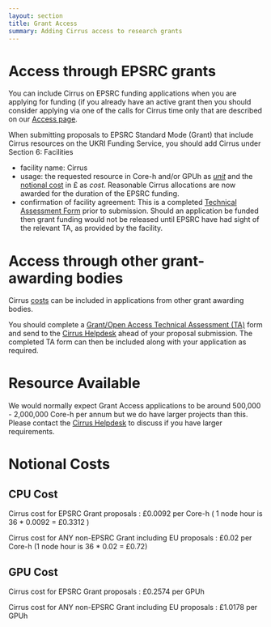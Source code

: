 ```yaml
---
layout: section
title: Grant Access
summary: Adding Cirrus access to research grants
---
```


Access through EPSRC grants
===========================

You can include Cirrus on EPSRC funding applications when you are applying for funding (if you already have an active grant then you should consider applying via one of the calls for Cirrus time only that are described
on our [Access page](../access/).

When submitting proposals to EPSRC Standard Mode (Grant) that include Cirrus resources on the UKRI Funding Service, you should add Cirrus  under Section 6: Facilities

- facility name: Cirrus
- usage: the requested resource in Core-h and/or GPUh as *[unit](../access/#resource-units)* and the [notional cost](#notional-costs) in £ as *cost*. Reasonable Cirrus allocations are
now awarded for the duration of the EPSRC funding. 
- confirmation of facility agreement: This is a completed [Technical Assessment Form](https://www.cirrus.ac.uk/access/ta/Cirrus-TA-Grant-form.docx)   prior to submission.  Should an application be funded then grant funding would not be released until EPSRC have had sight of the relevant TA, as provided by the facility. 






Access through other grant-awarding bodies
==========================================

Cirrus [costs](#notional-costs) can be included in applications from other grant awarding
bodies.

You should complete a  [Grant/Open Access Technical Assessment (TA)](ta/Cirrus-TA-Grant-form.docx)  form and
send to the [Cirrus Helpdesk](/support/) ahead of your proposal 
submission. The completed TA form can then be included along with your
application as required.



Resource Available
==========================================  

We would normally expect Grant Access applications to be around 500,000 - 2,000,000 Core-h per annum but we do have larger projects than this. Please contact the [Cirrus Helpdesk](/support/) to discuss if you have larger requirements.


Notional Costs
==============

## CPU Cost

Cirrus cost for EPSRC Grant proposals : £0.0092 per Core-h ( 1 node hour is 36 * 0.0092  =  £0.3312  )

Cirrus cost for ANY non-EPSRC Grant including EU proposals : £0.02 per Core-h (1 node hour is 36 * 0.02  =  £0.72)

## GPU Cost

Cirrus cost for EPSRC Grant proposals : £0.2574 per GPUh 

Cirrus cost for ANY non-EPSRC Grant including EU proposals : £1.0178 per GPUh 